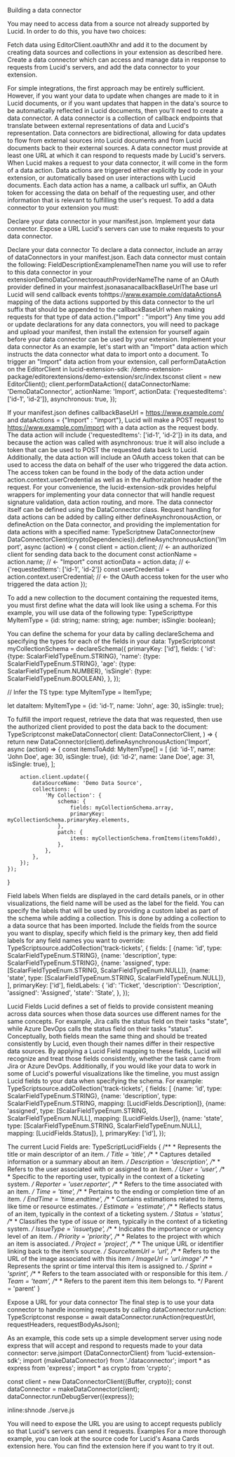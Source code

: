  Building a data connector















You may need to access data from a source not already supported by Lucid. In order to do this, you have two choices:

Fetch data using EditorClient.oauthXhr and add it to the document by creating data sources and collections in your extension as described here.
Create a data connector which can access and manage data in response to requests from Lucid's servers, and add the data connector to your extension.

For simple integrations, the first approach may be entirely sufficient. However, if you want your data to update when changes are made to it in Lucid documents, or if you want updates that happen in the data's source to be automatically reflected in Lucid documents, then you'll need to create a data connector.
A data connector is a collection of callback endpoints that translate between external representations of data and Lucid's representation. Data connectors are bidirectional, allowing for data updates to flow from external sources into Lucid documents and from Lucid documents back to their external sources. A data connector must provide at least one URL at which it can respond to requests made by Lucid's servers.
When Lucid makes a request to your data connector, it will come in the form of a data action. Data actions are triggered either explicitly by code in your extension, or automatically based on user interactions with Lucid documents. Each data action has a name, a callback url suffix, an OAuth token for accessing the data on behalf of the requesting user, and other information that is relevant to fulfilling the user's request.
To add a data connector to your extension you must:

Declare your data connector in your manifest.json.
Implement your data connector.
Expose a URL Lucid's servers can use to make requests to your data connector.

Declare your data connector
To declare a data connector, include an array of dataConnectors in your manifest.json. Each data connector must contain the following:
FieldDescriptionExamplenameThen name you will use to refer to this data connector in your extensionDemoDataConnectoroauthProviderNameThe name of an OAuth provider defined in your mainfest.jsonasanacallbackBaseUrlThe base url Lucid will send callback events tohttps://www.example.com/dataActionsA mapping of the data actions supported by this data connector to the url suffix that should be appended to the callbackBaseUrl when making requests for that type of data action.{"Import" : "import"}
Any time you add or update declarations for any data connectors, you will need to package and upload your manifest, then install the extension for yourself again before your data connector can be used by your extension.
Implement your data connector
As an example, let's start with an "Import" data action which instructs the data connector what data to import onto a document.
To trigger an "Import" data action from your extension, call performDataAction on the EditorClient in lucid-extension-sdk:
/demo-extension-package/editorextensions/demo-extension/src/index.tsconst client = new EditorClient();
client.performDataAction({
    dataConnectorName: 'DemoDataConnector',
    actionName: 'Import',
    actionData: {'requestedItems': ['id-1', 'id-2']},
    asynchronous: true,
});

If your manifest.json defines callbackBaseUrl = https://www.example.com/ and dataActions = {"Import" : "import"}, Lucid will make a POST request to https://www.example.com/import with a data action as the request body. The data action will include {'requestedItems': ['id-1', 'id-2']} in its data, and because the action was called with asynchronous: true it will also include a token that can be used to POST the requested data back to Lucid. Additionally, the data action will include an OAuth access token that can be used to access the data on behalf of the user who triggered the data action. The access token can be found in the body of the data action under action.context.userCredential as well as in the Authorization header of the request.
For your convenience, the lucid-extension-sdk provides helpful wrappers for implementing your data connector that will handle request signature validation, data action routing, and more. The data connector itself can be defined using the DataConnector class. Request handling for data actions can be added by calling either defineAsynchronousAction, or defineAction on the Data connector, and providing the implementation for data actions with a specified name:
TypeScriptnew DataConnector(new DataConnectorClient(cryptoDependencies)).defineAsynchronousAction('Import', async (action) => {
    const client = action.client; // <- an authorized client for sending data back to the document
    const actionName = action.name; // <- "Import"
    const actionData = action.data; // <- {'requestedItems': ['id-1', 'id-2']}
    const userCredential = action.context.userCredential; // <- the OAuth access token for the user who triggered the data action
});

To add a new collection to the document containing the requested items, you must first define what the data will look like using a schema. For this example, you will use data of the following type:
TypeScripttype MyItemType = {id: string; name: string; age: number; isSingle: boolean};

You can define the schema for your data by calling declareSchema and specifying the types for each of the fields in your data:
TypeScriptconst myCollectionSchema = declareSchema({
    primaryKey: ['id'],
    fields: {
        'id': {type: ScalarFieldTypeEnum.STRING},
        'name': {type: ScalarFieldTypeEnum.STRING},
        'age': {type: ScalarFieldTypeEnum.NUMBER},
        'isSingle': {type: ScalarFieldTypeEnum.BOOLEAN},
    },
});

// Infer the TS type:
type MyItemType = ItemType<typeof myCollectionSchema.example>;

let dataItem: MyItemType = {id: 'id-1', name: 'John', age: 30, isSingle: true};

To fulfill the import request, retrieve the data that was requested, then use the authorized client provided to post the data back to the document:
TypeScriptconst makeDataConnector(
    client: DataConnectorClient,
) => {
    return new DataConnector(client).defineAsynchronousAction('Import', async (action) => {
        const itemsToAdd: MyItemType[] = [
            {id: 'id-1', name: 'John Doe', age: 30, isSingle: true},
            {id: 'id-2', name: 'Jane Doe', age: 31, isSingle: true},
        ];

        action.client.update({
            dataSourceName: 'Demo Data Source',
            collections: {
                'My Collection': {
                    schema: {
                        fields: myCollectionSchema.array,
                        primaryKey: myCollectionSchema.primaryKey.elements,
                    },
                    patch: {
                        items: myCollectionSchema.fromItems(itemsToAdd),
                    },
                },
            },
        });
    });
}

Field labels
When fields are displayed in the card details panels, or in other visualizations, the field name will be used as the label for the field. You can specify the labels that will be used by providing a custom label as part of the schema while adding a collection. This is done by adding a collection to a data source that has been imported. Include the fields from the source you want to display, specify which field is the primary key, then add field labels for any field names you want to override:
TypeScriptsource.addCollection('track-tickets', {
    fields: [
        {name: 'id', type: ScalarFieldTypeEnum.STRING},
        {name: 'description', type: ScalarFieldTypeEnum.STRING},
        {name: 'assigned', type: [ScalarFieldTypeEnum.STRING, ScalarFieldTypeEnum.NULL]},
        {name: 'state', type: [ScalarFieldTypeEnum.STRING, ScalarFieldTypeEnum.NULL]},
    ],
    primaryKey: ['id'],
    fieldLabels: {
        'id': 'Ticket',
        'description': 'Description',
        'assigned': 'Assigned',
        'state': 'State',
    },
});

Lucid Fields
Lucid defines a set of fields to provide consistent meaning across data sources when those data sources use different names for the same concepts.
For example, Jira calls the status field on their tasks "state", while Azure DevOps calls the status field on their tasks "status".
Conceptually, both fields mean the same thing and should be treated consistently by Lucid, even though their names differ in their respective data sources.
By applying a Lucid Field mapping to these fields, Lucid will recognize and treat those fields consistently, whether the task came from Jira or Azure DevOps.
Additionally, if you would like your data to work in some of Lucid's powerful visualizations like the timeline, you must assign Lucid fields to your data when specifying the schema.
For example:
TypeScriptsource.addCollection('track-tickets', {
    fields: [
        {name: 'id', type: ScalarFieldTypeEnum.STRING},
        {name: 'description', type: ScalarFieldTypeEnum.STRING, mapping: [LucidFields.Description]},
        {name: 'assigned', type: [ScalarFieldTypeEnum.STRING, ScalarFieldTypeEnum.NULL], mapping: [LucidFields.User]},
        {name: 'state', type: [ScalarFieldTypeEnum.STRING, ScalarFieldTypeEnum.NULL], mapping: [LucidFields.Status]},
    ],
    primaryKey: ['id'],
});

The current Lucid Fields are:
TypeScriptLucidFields {
    /**
     * Represents the title or main descriptor of an item.
     */
    Title = 'title',
    /**
     * Captures detailed information or a summary about an item.
     */
    Description = 'description',
    /**
     * Refers to the user associated with or assigned to an item.
     */
    User = 'user',
    /**
     * Specific to the reporting user, typically in the context of a ticketing system.
     */
    Reporter = 'user.reporter',
    /**
     * Refers to the time associated with an item.
     */
    Time = 'time',
    /**
     * Pertains to the ending or completion time of an item.
     */
    EndTime = 'time.endtime',
    /**
     * Contains estimations related to items, like time or resource estimates.
     */
    Estimate = 'estimate',
    /**
     * Reflects status of an item, typically in the context of a ticketing system.
     */
    Status = 'status',
    /**
     * Classifies the type of issue or item, typically in the context of a ticketing system.
     */
    IssueType = 'issuetype',
    /**
     * Indicates the importance or urgency level of an item.
     */
    Priority = 'priority',
    /**
     * Relates to the project with which an item is associated.
     */
    Project = 'project',
    /**
     * The unique URL or identifier linking back to the item’s source.
     */
    SourceItemUrl = 'url',
    /**
     * Refers to the URL of the image associated with this item
     */
    ImageUrl = 'url.image'
    /**
     * Represents the sprint or time interval this item is assigned to.
     */
    Sprint = 'sprint',
    /**
     * Refers to the team associated with or responsible for this item.
     */
    Team = 'team',
    /**
     * Refers to the parent item this item belongs to.
     */
    Parent = 'parent'
}

Expose a URL for your data connector
The final step is to use your data connector to handle incoming requests by calling dataConnector.runAction:
TypeScriptconst response = await dataConnector.runAction(requestUrl, requestHeaders, requestBodyAsJson);

As an example, this code sets up a simple development server using node express that will accept and respond to requests made to your data connector:
serve.jsimport {DataConnectorClient} from 'lucid-extension-sdk';
import {makeDataConnector} from './dataconnector';
import * as express from 'express';
import * as crypto from 'crypto';

const client = new DataConnectorClient({Buffer, crypto});
const dataConnector = makeDataConnector(client);
dataConnector.runDebugServer({express});

inline:shnode ./serve.js

You will need to expose the URL you are using to accept requests publicly so that Lucid's servers can send it requests.
Examples
For a more thorough example, you can look at the source code for Lucid's Asana Cards extension here.
You can find the extension here if you want to try it out.